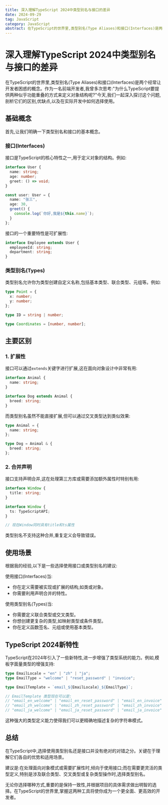 ```yaml
---
title: 深入理解TypeScript 2024中类型别名与接口的差异
date: 2024-09-29
tag: JavaScript
category: JavaScript
abstract: 在TypeScript的世界里,类型别名(Type Aliases)和接口(Interfaces)是两个经常让开发者困惑的概念。作为一名前端开发者,我曾多次思考:"为什么TypeScript要提供两种似乎功能重叠的方式来定义对象结构呢?"今天,我们一起深入探讨这个问题,剖析它们的区别,优缺点,以及在实际开发中如何选择使用。
---
```


# 深入理解TypeScript 2024中类型别名与接口的差异

在TypeScript的世界里,类型别名(Type Aliases)和接口(Interfaces)是两个经常让开发者困惑的概念。作为一名前端开发者,我曾多次思考:"为什么TypeScript要提供两种似乎功能重叠的方式来定义对象结构呢?"今天,我们一起深入探讨这个问题,剖析它们的区别,优缺点,以及在实际开发中如何选择使用。

## 基础概念

首先,让我们明确一下类型别名和接口的基本概念。

### 接口(Interfaces)

接口是TypeScript的核心特性之一,用于定义对象的结构。例如:

```typescript
interface User {
  name: string;
  age: number;
  greet: () => void;
}

const user: User = {
  name: "张三",
  age: 30,
  greet() {
    console.log(`你好,我是${this.name}`);
  }
};
```

接口的一个重要特性是可扩展性:

```typescript
interface Employee extends User {
  employeeId: string;
  department: string;
}
```

### 类型别名(Types)

类型别名允许你为类型创建自定义名称,包括基本类型、联合类型、元组等。例如:

```typescript
type Point = {
  x: number;
  y: number;
};

type ID = string | number;

type Coordinates = [number, number];
```

## 主要区别

### 1. 扩展性

接口可以通过`extends`关键字进行扩展,这在面向对象设计中非常有用:

```typescript
interface Animal {
  name: string;
}

interface Dog extends Animal {
  breed: string;
}
```

而类型别名虽然不能直接扩展,但可以通过交叉类型达到类似效果:

```typescript
type Animal = {
  name: string;
};

type Dog = Animal & {
  breed: string;
};
```

### 2. 合并声明

接口支持声明合并,这在处理第三方库或需要添加额外属性时特别有用:

```typescript
interface Window {
  title: string;
}

interface Window {
  ts: TypeScriptAPI;
}

// 现在Window同时具有title和ts属性
```

类型别名不支持这种合并,重复定义会导致错误。

## 使用场景

根据我的经验,以下是一些选择使用接口或类型别名的建议:

使用接口(Interfaces)当:

- 你在定义需要被实现或扩展的结构,如类或对象。
- 你需要利用声明合并的特性。

使用类型别名(Types)当:

- 你需要定义联合类型或交叉类型。
- 你想创建更复杂的类型,如映射类型或条件类型。
- 你在定义函数签名、元组或使用基本类型。

## TypeScript 2024新特性

TypeScript在2024年引入了一些新特性,进一步增强了类型系统的能力。例如,模板字面量类型的增强支持:

```typescript
type EmailLocale = "en" | "zh" | "ja";
type EmailType = "welcome" | "reset_password" | "invoice";

type EmailTemplate = `email_${EmailLocale}_${EmailType}`;

// EmailTemplate 类型现在可以是:
// "email_en_welcome" | "email_en_reset_password" | "email_en_invoice" |
// "email_zh_welcome" | "email_zh_reset_password" | "email_zh_invoice" |
// "email_ja_welcome" | "email_ja_reset_password" | "email_ja_invoice"
```

这种强大的类型定义能力使得我们可以更精确地描述复杂的字符串模式。

## 总结

在TypeScript中,选择使用类型别名还是接口并没有绝对的对错之分。关键在于理解它们各自的优势和适用场景。

建议是:在处理面向对象模式或需要扩展性时,倾向于使用接口;而在需要更灵活的类型定义,特别是涉及联合类型、交叉类型或复杂类型操作时,选择类型别名。

无论你选择哪种方式,重要的是保持一致性,并根据项目的具体需求做出明智的选择。在TypeScript的世界里,掌握这两种工具将使你成为一个更全面、更高效的开发者。
